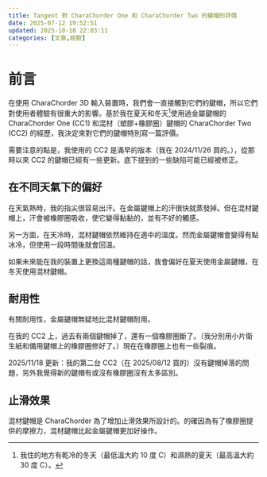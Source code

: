 ```yaml
---
title: Tangent 對 CharaChorder One 和 CharaChorder Two 的鍵帽的評價
date: 2025-07-12 19:52:51
updated: 2025-10-18 22:03:11
categories: [文章,經驗]
---
```

# 前言

在使用 CharaChorder 3D 輸入裝置時，我們會一直接觸到它們的鍵帽，所以它們對使用者體驗有很重大的影響。基於我在夏天和冬天[^weather]使用過金屬鍵帽的 CharaChorder One (CC1) 和混材（塑膠+橡膠圈）鍵帽的 CharaChorder Two (CC2) 的經歷，我決定來對它們的鍵帽特別寫一篇評價。

需要注意的點是，我使用的 CC2 是滿早的版本（我在 2024/11/26 買的。），從那時以來 CC2 的鍵帽已經有一些更新。底下提到的一些缺陷可能已經被修正。

## 在不同天氣下的偏好

在天氣熱時，我的指尖很容易出汗。在金屬鍵帽上的汗很快就蒸發掉。但在混材鍵帽上，汗會被橡膠圈吸收，使它變得黏黏的，並有不好的觸感。

另一方面，在天冷時，混材鍵帽依然維持在適中的溫度。然而金屬鍵帽會變得有點冰冷，但使用一段時間後就會回溫。

如果未來能在我的裝置上更換這兩種鍵帽的話，我會偏好在夏天使用金屬鍵帽，在冬天使用混材鍵帽。

## 耐用性

有關耐用性，金屬鍵帽無疑地比混材鍵帽耐用。

在我的 CC2 上，過去有兩個鍵帽掉了，還有一個橡膠圈斷了。（我分別用小片衛生紙和備用鍵帽上的橡膠圈修好了。）現在在橡膠圈上也有一些裂痕。

2025/11/18 更新：我的第二台 CC2（在 2025/08/12 買的）沒有鍵帽掉落的問題，另外我覺得新的鍵帽有或沒有橡膠圈沒有太多區別。

## 止滑效果

混材鍵帽是 CharaChorder 為了增加止滑效果所設計的。的確因為有了橡膠圈提供的摩擦力，混材鍵帽比起金屬鍵帽更加好操作。

[^weather]: 我住的地方有乾冷的冬天（最低溫大約 10 度 C）和濕熱的夏天（最高溫大約 30 度 C）。
